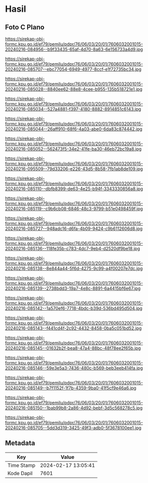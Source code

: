 # Hasil

## Foto C Plano

https://sirekap-obj-formc.kpu.go.id/ef79/pemilu/pdpr/76/06/03/20/01/7606032001015-20240216-084956--b9f33435-65af-4d70-8a63-6e156733a4d9.jpg

https://sirekap-obj-formc.kpu.go.id/ef79/pemilu/pdpr/76/06/03/20/01/7606032001015-20240216-085707--ebc77054-6949-4977-8ccf-e1f72735bc34.jpg

https://sirekap-obj-formc.kpu.go.id/ef79/pemilu/pdpr/76/06/03/20/01/7606032001015-20240216-085028--8840ee62-88e8-4cee-b955-135b518721e1.jpg

https://sirekap-obj-formc.kpu.go.id/ef79/pemilu/pdpr/76/06/03/20/01/7606032001015-20240216-085034--527a4881-f397-4180-8882-8914851c6143.jpg

https://sirekap-obj-formc.kpu.go.id/ef79/pemilu/pdpr/76/06/03/20/01/7606032001015-20240216-085044--26aff910-68f6-4a03-abe0-6da83c874442.jpg

https://sirekap-obj-formc.kpu.go.id/ef79/pemilu/pdpr/76/06/03/20/01/7606032001015-20240216-085052--562473f5-34e2-41fe-ba30-46eb72bc19a8.jpg

https://sirekap-obj-formc.kpu.go.id/ef79/pemilu/pdpr/76/06/03/20/01/7606032001015-20240216-095509--79d33206-e226-43d5-8b58-7fb1ab8de109.jpg

https://sirekap-obj-formc.kpu.go.id/ef79/pemilu/pdpr/76/06/03/20/01/7606032001015-20240216-085110--dbfb8399-de63-4e25-b94f-3343330856a8.jpg

https://sirekap-obj-formc.kpu.go.id/ef79/pemilu/pdpr/76/06/03/20/01/7606032001015-20240216-085119--c9b6cb08-6846-48c3-9799-b51e0498459f.jpg

https://sirekap-obj-formc.kpu.go.id/ef79/pemilu/pdpr/76/06/03/20/01/7606032001015-20240216-085727--948adc16-d6fa-4b09-9424-c9b6112606d8.jpg

https://sirekap-obj-formc.kpu.go.id/ef79/pemilu/pdpr/76/06/03/20/01/7606032001015-20240216-085136--118fe35b-c783-4dc7-9eb4-d2520df9be18.jpg

https://sirekap-obj-formc.kpu.go.id/ef79/pemilu/pdpr/76/06/03/20/01/7606032001015-20240216-085138--8e844a44-5f6d-4275-9c99-a4f00207e7dc.jpg

https://sirekap-obj-formc.kpu.go.id/ef79/pemilu/pdpr/76/06/03/20/01/7606032001015-20240216-085139--2738bdd3-19a7-4e8c-8891-6a4415bf6e67.jpg

https://sirekap-obj-formc.kpu.go.id/ef79/pemilu/pdpr/76/06/03/20/01/7606032001015-20240216-085142--1a570ef6-7718-4bdc-b39d-536bd495d504.jpg

https://sirekap-obj-formc.kpu.go.id/ef79/pemilu/pdpr/76/06/03/20/01/7606032001015-20240216-085143--f441cd4f-2c92-4432-8458-0ba5c051bd52.jpg

https://sirekap-obj-formc.kpu.go.id/ef79/pemilu/pdpr/76/06/03/20/01/7606032001015-20240216-085145--01632b2f-bea8-47a4-88bc-48f78ee2f65b.jpg

https://sirekap-obj-formc.kpu.go.id/ef79/pemilu/pdpr/76/06/03/20/01/7606032001015-20240216-085146--59e3e5a3-7436-480c-b569-beb3eeb414fa.jpg

https://sirekap-obj-formc.kpu.go.id/ef79/pemilu/pdpr/76/06/03/20/01/7606032001015-20240216-085149--b7f1152f-1f7b-4359-9ba0-41f5cf9e46a6.jpg

https://sirekap-obj-formc.kpu.go.id/ef79/pemilu/pdpr/76/06/03/20/01/7606032001015-20240216-085150--1bab99b8-2a86-4d92-bebf-3d5c568278c5.jpg

https://sirekap-obj-formc.kpu.go.id/ef79/pemilu/pdpr/76/06/03/20/01/7606032001015-20240216-085705--5dd3d319-3425-49f3-adb0-5f3678100ee1.jpg


## Metadata

| Key        | Value               |
| ---------- | ------------------- |
| Time Stamp | 2024-02-17 13:05:41 |
| Kode Dapil | 7601                |



